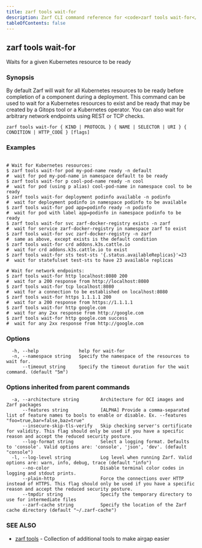 ```yaml
---
title: zarf tools wait-for
description: Zarf CLI command reference for <code>zarf tools wait-for</code>.
tableOfContents: false
---
```


<!-- Page generated by Zarf; DO NOT EDIT -->

## zarf tools wait-for

Waits for a given Kubernetes resource to be ready

### Synopsis

By default Zarf will wait for all Kubernetes resources to be ready before completion of a component during a deployment.
This command can be used to wait for a Kubernetes resources to exist and be ready that may be created by a Gitops tool or a Kubernetes operator.
You can also wait for arbitrary network endpoints using REST or TCP checks.



```
zarf tools wait-for { KIND | PROTOCOL } { NAME | SELECTOR | URI } { CONDITION | HTTP_CODE } [flags]
```

### Examples

```

# Wait for Kubernetes resources:
$ zarf tools wait-for pod my-pod-name ready -n default                  #  wait for pod my-pod-name in namespace default to be ready
$ zarf tools wait-for p cool-pod-name ready -n cool                     #  wait for pod (using p alias) cool-pod-name in namespace cool to be ready
$ zarf tools wait-for deployment podinfo available -n podinfo           #  wait for deployment podinfo in namespace podinfo to be available
$ zarf tools wait-for pod app=podinfo ready -n podinfo                  #  wait for pod with label app=podinfo in namespace podinfo to be ready
$ zarf tools wait-for svc zarf-docker-registry exists -n zarf           #  wait for service zarf-docker-registry in namespace zarf to exist
$ zarf tools wait-for svc zarf-docker-registry -n zarf                  #  same as above, except exists is the default condition
$ zarf tools wait-for crd addons.k3s.cattle.io                          #  wait for crd addons.k3s.cattle.io to exist
$ zarf tools wait-for sts test-sts '{.status.availableReplicas}'=23     #  wait for statefulset test-sts to have 23 available replicas

# Wait for network endpoints:
$ zarf tools wait-for http localhost:8080 200                           #  wait for a 200 response from http://localhost:8080
$ zarf tools wait-for tcp localhost:8080                                #  wait for a connection to be established on localhost:8080
$ zarf tools wait-for https 1.1.1.1 200                                 #  wait for a 200 response from https://1.1.1.1
$ zarf tools wait-for http google.com                                   #  wait for any 2xx response from http://google.com
$ zarf tools wait-for http google.com success                           #  wait for any 2xx response from http://google.com

```

### Options

```
  -h, --help               help for wait-for
  -n, --namespace string   Specify the namespace of the resources to wait for.
      --timeout string     Specify the timeout duration for the wait command. (default "5m")
```

### Options inherited from parent commands

```
  -a, --architecture string        Architecture for OCI images and Zarf packages
      --features string            [ALPHA] Provide a comma-separated list of feature names to bools to enable or disable. Ex. --features "foo=true,bar=false,baz=true"
      --insecure-skip-tls-verify   Skip checking server's certificate for validity. This flag should only be used if you have a specific reason and accept the reduced security posture.
      --log-format string          Select a logging format. Defaults to 'console'. Valid options are: 'console', 'json', 'dev'. (default "console")
  -l, --log-level string           Log level when running Zarf. Valid options are: warn, info, debug, trace (default "info")
      --no-color                   Disable terminal color codes in logging and stdout prints.
      --plain-http                 Force the connections over HTTP instead of HTTPS. This flag should only be used if you have a specific reason and accept the reduced security posture.
      --tmpdir string              Specify the temporary directory to use for intermediate files
      --zarf-cache string          Specify the location of the Zarf cache directory (default "~/.zarf-cache")
```

### SEE ALSO

* [zarf tools](/commands/zarf_tools/)	 - Collection of additional tools to make airgap easier

